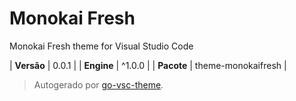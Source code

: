 # Monokai Fresh

Monokai Fresh theme for Visual Studio Code

| **Versão** | 0.0.1 |
| **Engine** | ^1.0.0 |
| **Pacote** | theme-monokaifresh |

> Autogerado por [go-vsc-theme](https://github.com/natalbu/go-vsc-theme).
